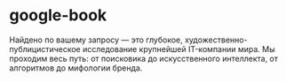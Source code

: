 # google-book
Найдено по вашему запросу — это глубокое, художественно-публицистическое исследование крупнейшей IT-компании мира. Мы проходим весь путь: от поисковика до искусственного интеллекта, от алгоритмов до мифологии бренда.
